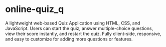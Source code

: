 # online-quiz_q
A lightweight web-based Quiz Application using HTML, CSS, and JavaScript. Users can start the quiz, answer multiple-choice questions, view their score instantly, and restart the quiz. Fully client-side, responsive, and easy to customize for adding more questions or features.
